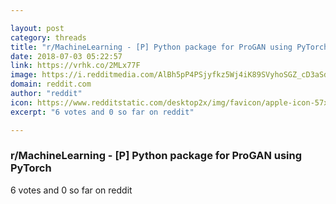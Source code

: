 ```yaml
---

layout: post
category: threads
title: "r/MachineLearning - [P] Python package for ProGAN using PyTorch"
date: 2018-07-03 05:22:57
link: https://vrhk.co/2MLx77F
image: https://i.redditmedia.com/AlBh5pP4PSjyfkz5Wj4iK89SVyhoSGZ_cD3aSdnmFOg.jpg?s=6d90286a3883cff7c53b0239198621c8
domain: reddit.com
author: "reddit"
icon: https://www.redditstatic.com/desktop2x/img/favicon/apple-icon-57x57.png
excerpt: "6 votes and 0 so far on reddit"

---
```


### r/MachineLearning - [P] Python package for ProGAN using PyTorch

6 votes and 0 so far on reddit